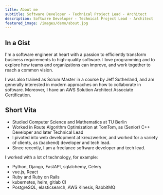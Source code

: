 ```yaml
---
title: About me
subtitle: Software Developer - Technical Project Lead - Architect
description: Software Developer - Technical Project Lead - Architect
featured_image: /images/demo/about.jpg
---
```


## In a Gist

I'm a software engineer at heart with a passion to efficiently transform business requirements to high-quality software.
I love programming and to explore how teams and organizations can improve, and work together to reach a common vision.

I was also trained as Scrum Master in a course by Jeff Sutherland, and am generally interested in modern approaches on how to collaborate in software. 
Moreover, I have an AWS Solution Architect Associate Certification.


## Short Vita

* Studied Computer Science and Mathematics at TU Berlin
* Worked in Route Algorithm Optimization at TomTom, as (Senior) C++ Developer and later Technical Lead
* I pivoted into web development at kreuzwerker, and worked for a variety of clients, as (backend) developer and tech lead.
* Since recently, I am a freelance software developer and tech lead. 
 
I worked with a lot of technology, for example:
* Python, Django, FastAPI, sqlalchemy, Celery
* vue.js, React
* Ruby and Ruby on Rails
* kubernetes, helm, gitlab CI
* PostgreSQL, elasticsearch, AWS Kinesis, RabbitMQ
